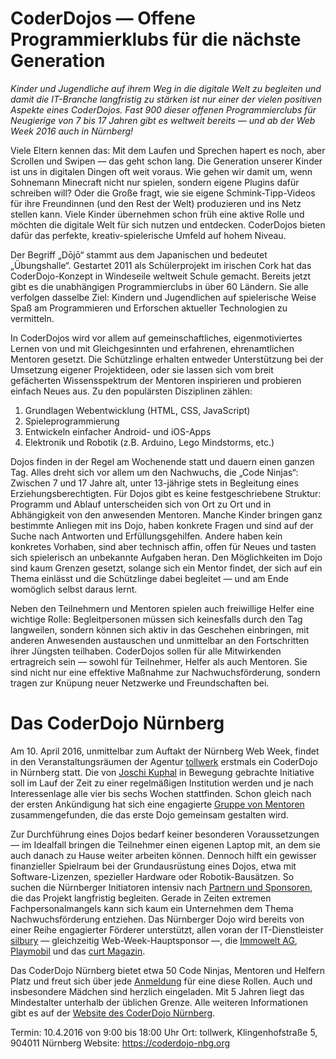 # CoderDojos — Offene Programmierklubs für die nächste Generation

*Kinder und Jugendliche auf ihrem Weg in die digitale Welt zu begleiten und damit die IT-Branche langfristig zu stärken ist nur einer der vielen positiven Aspekte eines CoderDojos. Fast 900 dieser offenen Programmierclubs für Neugierige von 7 bis 17 Jahren gibt es weltweit bereits — und ab der Web Week 2016 auch in Nürnberg!*

Viele Eltern kennen das: Mit dem Laufen und Sprechen hapert es noch, aber Scrollen und Swipen — das geht schon lang. Die Generation unserer Kinder ist uns in digitalen Dingen oft weit voraus. Wie gehen wir damit um, wenn Sohnemann Minecraft nicht nur spielen, sondern eigene Plugins dafür schreiben will? Oder die Große fragt, wie sie eigene Schmink-Tipp-Videos für ihre Freundinnen (und den Rest der Welt) produzieren und ins Netz stellen kann. Viele Kinder übernehmen schon früh eine aktive Rolle und möchten die digitale Welt für sich nutzen und entdecken. CoderDojos bieten dafür das perfekte, kreativ-spielerische Umfeld auf hohem Niveau.

Der Begriff „Dōjō“ stammt aus dem Japanischen und bedeutet „Übungshalle“. Gestartet 2011 als Schülerprojekt im irischen Cork hat das CoderDojo-Konzept in Windeseile weltweit Schule gemacht. Bereits jetzt gibt es die unabhängigen Programmierclubs in über 60 Ländern. Sie alle verfolgen dasselbe Ziel: Kindern und Jugendlichen auf spielerische Weise Spaß am Programmieren und Erforschen aktueller Technologien zu vermitteln.

In CoderDojos wird vor allem auf gemeinschaftliches, eigenmotiviertes Lernen von und mit Gleichgesinnten und erfahrenen, ehrenamtlichen Mentoren gesetzt. Die Schützlinge erhalten entweder Unterstützung bei der Umsetzung eigener Projektideen, oder sie lassen sich vom breit gefächerten Wissensspektrum der Mentoren inspirieren und probieren einfach Neues aus. Zu den populärsten Disziplinen zählen:

1. Grundlagen Webentwicklung (HTML, CSS, JavaScript)
2. Spieleprogrammierung
3. Entwickeln einfacher Android- und iOS-Apps
4. Elektronik und Robotik (z.B. Arduino, Lego Mindstorms, etc.)

Dojos finden in der Regel am Wochenende statt und dauern einen ganzen Tag. Alles dreht sich vor allem um den Nachwuchs, die „Code Ninjas“: Zwischen 7 und 17 Jahre alt, unter 13-jährige stets in Begleitung eines Erziehungsberechtigten. Für Dojos gibt es keine festgeschriebene Struktur: Programm und Ablauf unterscheiden sich von Ort zu Ort und in Abhängigkeit von den anwesenden Mentoren. Manche Kinder bringen ganz bestimmte Anliegen mit ins Dojo, haben konkrete Fragen und sind auf der Suche nach Antworten und Erfüllungsgehilfen. Andere haben kein konkretes Vorhaben, sind aber technisch affin, offen für Neues und tasten sich spielerisch an unbekannte Aufgaben heran. Den Möglichkeiten im Dojo sind kaum Grenzen gesetzt, solange sich ein Mentor findet, der sich auf ein Thema einlässt und die Schützlinge dabei begleitet — und am Ende womöglich selbst daraus lernt.

Neben den Teilnehmern und Mentoren spielen auch freiwillige Helfer eine wichtige Rolle: Begleitpersonen müssen sich keinesfalls durch den Tag langweilen, sondern können sich aktiv in das Geschehen einbringen, mit anderen Anwesenden austauschen und unmittelbar an den Fortschritten ihrer Jüngsten teilhaben. CoderDojos sollen für alle Mitwirkenden ertragreich sein — sowohl für Teilnehmer, Helfer als auch Mentoren. Sie sind nicht nur eine effektive Maßnahme zur Nachwuchsförderung, sondern tragen zur Knüpung neuer Netzwerke und Freundschaften bei.

# Das CoderDojo Nürnberg

Am 10. April 2016, unmittelbar zum Auftakt der Nürnberg Web Week, findet in den Veranstaltungsräumen der Agentur [tollwerk](https://tollwerk.de) erstmals ein CoderDojo in Nürnberg statt. Die von [Joschi Kuphal](https://jkphl.is) in Bewegung gebrachte Initiative soll im Lauf der Zeit zu einer regelmäßigen Institution werden und je nach Interessenlage alle vier bis sechs Wochen stattfinden. Schon gleich nach der ersten Ankündigung hat sich eine engagierte [Gruppe von Mentoren](https://coderdojo-nbg.org/mentoren.html) zusammengefunden, die das erste Dojo gemeinsam gestalten wird.

Zur Durchführung eines Dojos bedarf keiner besonderen Voraussetzungen — im Idealfall bringen die Teilnehmer einen eigenen Laptop mit, an dem sie auch danach zu Hause weiter arbeiten können. Dennoch hilft ein gewisser finanzieller Spielraum bei der Grundausrüstung eines Dojos, etwa mit Software-Lizenzen, spezieller Hardware oder Robotik-Bausätzen. So suchen die Nürnberger Initiatoren intensiv nach [Partnern und Sponsoren](https://coderdojo-nbg.org/fileadmin/user_upload/download/CoderDojo_Nuernberg_Sponsoreninformationen.pdf), die das Projekt langfristig begleiten. Gerade in Zeiten extremen Fachpersonalmangels kann sich kaum ein Unternehmen dem Thema Nachwuchsförderung entziehen. Das Nürnberger Dojo wird bereits von einer Reihe engagierter Förderer unterstützt, allen voran der IT-Dienstleister [silbury](http://silbury.com) — gleichzeitig Web-Week-Hauptsponsor —, die [Immowelt AG](http://immowelt.de), [Playmobil](http://www.playmobil.de) und das [curt Magazin](http://www.curt.de).

Das CoderDojo Nürnberg bietet etwa 50 Code Ninjas, Mentoren und Helfern Platz und freut sich über jede [Anmeldung](https://coderdojo-nbg.org/termine/termin/2016-04-10/fea6e7f572fd62e2bcf4d2a3b71b8e3f/details.html) für eine diese Rollen. Auch und insbesondere Mädchen sind herzlich eingeladen. Mit 5 Jahren liegt das Mindestalter unterhalb der üblichen Grenze. Alle weiteren Informationen gibt es auf der [Website des CoderDojo Nürnberg](https://coderdojo-nbg.org).

Termin: 10.4.2016 von 9:00 bis 18:00 Uhr
Ort: tollwerk, Klingenhofstraße 5, 904011 Nürnberg
Website: https://coderdojo-nbg.org 